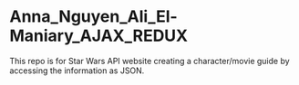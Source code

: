 # Anna_Nguyen_Ali_El-Maniary_AJAX_REDUX
This repo is for Star Wars API website creating a character/movie guide by accessing the information as JSON.

